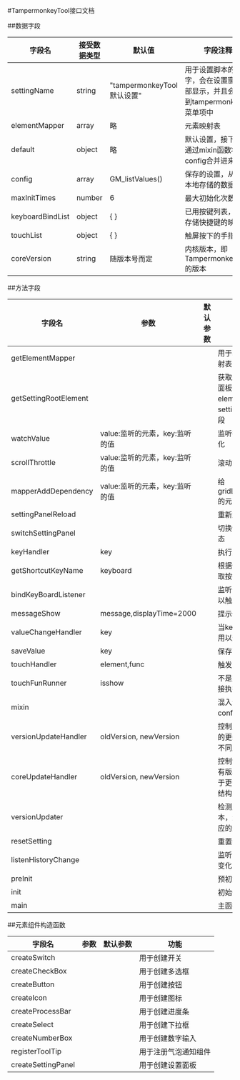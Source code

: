 #TampermonkeyTool接口文档

##数据字段

| 字段名 | 接受数据类型 | 默认值 | 字段注释 |
|  ----  | ----  | ---- | ---- |
| settingName | string | "tampermonkeyTool默认设置" | 用于设置脚本的名字，会在设置窗口顶部显示，并且会注册到tampermonkey的菜单项中 |
| elementMapper | array | 略 | 元素映射表 |
| default | object | 略 | 默认设置，接下来会通过mixin函数将config合并进来 |
| config | array | GM_listValues() | 保存的设置，从GM本地存储的数据list |
| maxInitTimes | number | 6 | 最大初始化次数 |
| keyboardBindList | object | { } | 已用按键列表，用于存储快捷键的映射表 |
| touchList | object | { } | 触屏按下的手指列表 |
| coreVersion | string | 随版本号而定 | 内核版本，即TampermonkeyTool的版本 |

##方法字段

| 字段名 | 参数 | 默认参数 | 功能 |
|  ----  | ----  | ---- | ---- |
| getElementMapper |  |  | 用于获取所有的元素映射表 |
| getSettingRootElement |  |  | 获取跟元素节点（设置面板会挂载的节点），elementMapper中的settingRootElement字段 |
| watchValue | value:监听的元素，key:监听的值 |  | 监听指定元素key的变化 |
| scrollThrottle | value:监听的元素，key:监听的值 |  | 滚动节流函数 |
| mapperAddDependency | value:监听的元素，key:监听的值 |  | 给gridListSettingMapper的元素添加依赖 |
| settingPanelReload |  |  | 重新加载设置面板 |
| switchSettingPanel |  |  | 切换设置面板的显隐状态 |
| keyHandler | key |  | 执行对应按键的功能 |
| getShortcutKeyName | keyboard |  | 根据快捷键字符串，获取按键对应的功能名 |
| bindKeyBoardListener |  |  | 监听全局的键盘事件，以触发快捷键 |
| messageShow | message,displayTime=2000 |  | 提示信息显示 |
| valueChangeHandler | key |  | 当key值发生改变时，用以通知页面改变 |
| saveValue | key |  | 保存配置 |
| touchHandler | element,func |  | 触发对应的触摸函数 |
| touchFunRunner | isshow |  | 不是展示状态则代表直接执行，执行函数 |
| mixin |  |  | 混入设置，将default和config合并 |
| versionUpdateHandler | oldVersion, newVersion |  | 控制用户脚本所有版本的更新逻辑，用于更改不同版本的配置结构 |
| coreUpdateHandler | oldVersion, newVersion |  | 控制tampermonkey所有版本的更新逻辑，用于更改不同版本的配置结构 |
| versionUpdater |  |  | 检测脚本、内核的版本，进行升级，触发对应的升级handler |
| resetSetting |  |  | 重置设置 |
| listenHistoryChange |  |  | 监听浏览器历史记录的变化，防止挂载丢失 |
| preInit |  |  | 预初始化 |
| init |  |  | 初始化 |
| main |  |  | 主函数 |

##元素组件构造函数

| 字段名 | 参数 | 默认参数 | 功能 |
|  ----  | ----  | ---- | ---- |
| createSwitch |  |  | 用于创建开关 |
| createCheckBox |  |  | 用于创建多选框 |
| createButton |  |  | 用于创建按钮 |
| createIcon |  |  | 用于创建图标 |
| createProcessBar |  |  | 用于创建进度条 |
| createSelect |  |  | 用于创建下拉框 |
| createNumberBox |  |  | 用于创建数字输入 |
| registerToolTip |  |  | 用于注册气泡通知组件 |
| createSettingPanel |  |  | 用于创建设置面板 |


